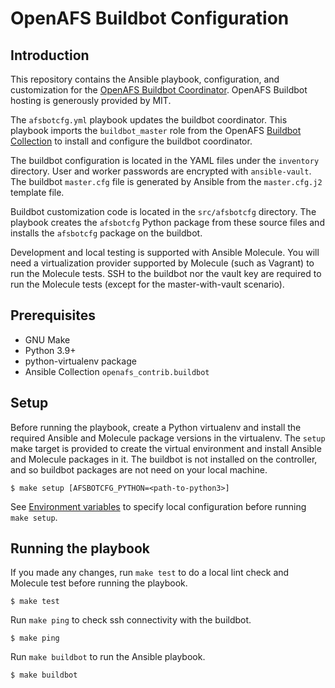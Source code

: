 # OpenAFS Buildbot Configuration

## Introduction

This repository contains the Ansible playbook, configuration, and customization
for the [OpenAFS Buildbot Coordinator][2]. OpenAFS Buildbot hosting is
generously provided by MIT.

The `afsbotcfg.yml` playbook updates the buildbot coordinator.  This
playbook imports the `buildbot_master` role from the OpenAFS [Buildbot
Collection][4] to install and configure the buildbot coordinator.

The buildbot configuration is located in the YAML files under the `inventory`
directory.  User and worker passwords are encrypted with `ansible-vault`.  The
buildbot `master.cfg` file is generated by Ansible from the `master.cfg.j2`
template file.

Buildbot customization code is located in the `src/afsbotcfg` directory. The
playbook creates the `afsbotcfg` Python package from these source files and
installs the `afsbotcfg` package on the buildbot.

Development and local testing is supported with Ansible Molecule.  You will
need a virtualization provider supported by Molecule (such as Vagrant) to run
the Molecule tests.  SSH to the buildbot nor the vault key are required to
run the Molecule tests (except for the master-with-vault scenario).

## Prerequisites

* GNU Make
* Python 3.9+
* python-virtualenv package
* Ansible Collection `openafs_contrib.buildbot`

## Setup

Before running the playbook, create a Python virtualenv
and install the required Ansible and Molecule package versions in the
virtualenv.  The `setup` make target is provided to create the virtual
environment and install Ansible and Molecule packages in it.  The buildbot is
not installed on the controller, and so buildbot packages are not need on your
local machine.

    $ make setup [AFSBOTCFG_PYTHON=<path-to-python3>]

See [Environment variables](#environment-variables) to specify local
configuration before running `make setup`.


## Running the playbook

If you made any changes, run `make test` to do a local lint check and Molecule
test before running the playbook.

    $ make test

Run `make ping` to check ssh connectivity with the buildbot.

    $ make ping

Run `make buildbot` to run the Ansible playbook.

    $ make buildbot

[1]: https://www.openafs.org/
[2]: https://buildbot.openafs.org/
[4]: https://galaxy.ansible.com/openafs_contrib/buildbot
